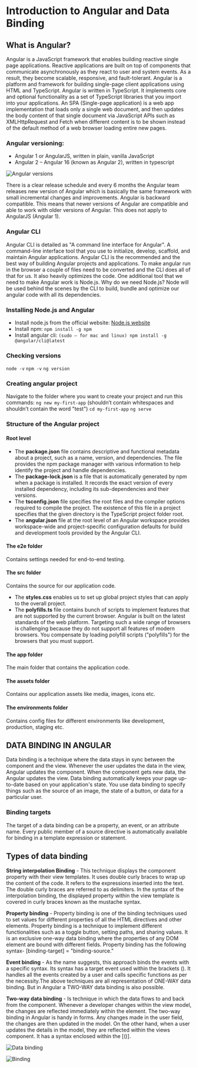 # Introduction to Angular and Data Binding

## What is Angular? 
Angular is a JavaScript framework that enables building reactive single page applications.
Reactive applications are built on top of components that communicate asynchronously as they react to user and system events. As a result, they become scalable, responsive, and fault-tolerant.
Angular is a platform and framework for building single-page client applications using HTML and TypeScript. Angular is written in TypeScript. It implements core and optional functionality as a set of TypeScript libraries that you import into your applications.
An SPA (Single-page application) is a web app implementation that loads only a single web document, and then updates the body content of that single document via JavaScript APIs such as XMLHttpRequest and Fetch when different content is to be shown  instead of the default method of a web browser loading entire new pages.
### Angular versioning: 
- Angular 1 or AngularJS, written in plain, vanilla JavaScript
- Angular 2 – Angular 16 (known as Angular 2), written in typescript

![Angular versions](https://media.calibraint.com/calibraint-wordpress/wp-content/uploads/2022/04/22123952/Angular-Versions-Calibraint-1024x465.jpg "Angular versions")

There is a clear release schedule and every 6 months the Angular team releases new version of Angular which is basically the same framework with small incremental changes and improvements.
Angular is backward compatible. This means that newer versions of Angular are compatible and able to work with older versions of Angular. This does not apply to AngularJS (Angular 1).

### Angular CLI
Angular CLI is detailed as "A command line interface for Angular".
A command-line interface tool that you use to initialize, develop, scaffold, and maintain Angular applications.
Angular CLI is the recommended and the best way of building Angular projects and applications. To make angular run in the browser a couple of files need to be converted and the CLI does all of that for us. It also heavily optimizes the code. 
One additional tool that we need to make Angular work is Node.js. Why do we need Node.js? Node will be used behind the scenes by the CLI to build, bundle and optimize our angular code with all its dependencies. 

### Installing Node.js and Angular
- Install node.js from the official website: [Node.js website](https://nodejs.dev/en/download/) 
- Install npm: ` npm install -g npm `
- Install angular cli: ` (sudo – for mac and linux) npm install -g @angular/cli@latest `

### Checking versions
` node -v `
` npm -v `
` ng version `

### Creating angular project
Navigate to the folder where you want to create your project and run this commands:
` ng new my-first-app ` (shouldn’t contain whitespaces and shouldn’t contain the word "test")
` cd my-first-app `
` ng serve `

### Structure of the Angular project
#### Root level
- The **package.json** file contains descriptive and functional metadata about a project, such as a name, version, and dependencies. The file provides the npm package manager with various information to help identify the project and handle dependencies.
- The **package-lock.json** is a file that is automatically generated by npm when a package is installed.
It records the exact version of every installed dependency, including its sub-dependencies and their versions.
- The **tsconfig.json** file specifies the root files and the compiler options required to compile the project. The existence of this file in a project specifies that the given directory is the TypeScript project folder root. 
- The **angular.json** file at the root level of an Angular workspace provides workspace-wide and project-specific configuration defaults for build and development tools provided by the Angular CLI.

#### The e2e folder 
Contains settings needed for end-to-end testing. 

#### The src folder 
Contains the source for our application code.

- The **styles.css** enables us to set up global project styles that can apply to the overall project.
- The **polyfills.ts** file contains bunch of scripts to implement features that are not supported by the current browser. Angular is built on the latest standards of the web platform. Targeting such a wide range of browsers is challenging because they do not support all features of modern browsers. You compensate by loading polyfill scripts ("polyfills") for the browsers that you must support.

#### The app folder 
The main folder that contains the application code.

#### The assets folder 
Contains our application assets like media, images, icons etc.

#### The environments folder 
Contains config files for different environments like development, production, staging etc.

## DATA BINDING IN ANGULAR
Data binding is a technique where the data stays in sync between the component and the view. Whenever the user updates the data in the view, Angular updates the component. When the component gets new data, the Angular updates the view.
Data binding automatically keeps your page up-to-date based on your application's state. You use data binding to specify things such as the source of an image, the state of a button, or data for a particular user.

### Binding targets
The target of a data binding can be a property, an event, or an attribute name. Every public member of a source directive is automatically available for binding in a template expression or statement.

## Types of data binding
**String interpolation Binding** - This technique displays the component property with their view templates. It uses double curly braces to wrap up the content of the code. It refers to the expressions inserted into the text. 
The double curly braces are referred to as delimiters. In the syntax of the interpolation binding, the displayed property within the view template is covered in curly braces known as the mustache syntax.

**Property binding** - Property binding is one of the binding techniques used to set values for different properties of all the HTML directives and other elements. Property binding is a technique to implement different functionalities such as a toggle button, setting paths, and sharing values. It is an exclusive one-way data binding where the properties of any DOM element are bound with different fields. Property binding has the following syntax- [binding-target] = "binding-source."

**Event binding** - As the name suggests, this approach binds the events with a specific syntax. Its syntax has a target event used within the brackets (). It handles all the events created by a user and calls specific functions as per the necessity.The above techniques are all representation of ONE-WAY data binding. But in Angular a TWO-WAY data binding is also possible.

**Two-way data binding** - Is technique in which the data flows to and back from the component. Whenever a developer changes within the view model, the changes are reflected immediately within the element. The two-way binding in Angular is handy in forms. Any changes made in the user field, the changes are then updated in the model. On the other hand, when a user updates the details in the model, they are reflected within the views component. It has a syntax enclosed within the [()].

![Data binding](https://f4n3x6c5.stackpathcdn.com/UploadFile/ff2f08/data-binding-in-angularjs/Images/One-Way%20and%20Two-Way%20Data%20Binding.png "Data binding")

![Binding](https://dotnettrickscloud.blob.core.windows.net/img/angular/angular-data-binding.png "Binding")
